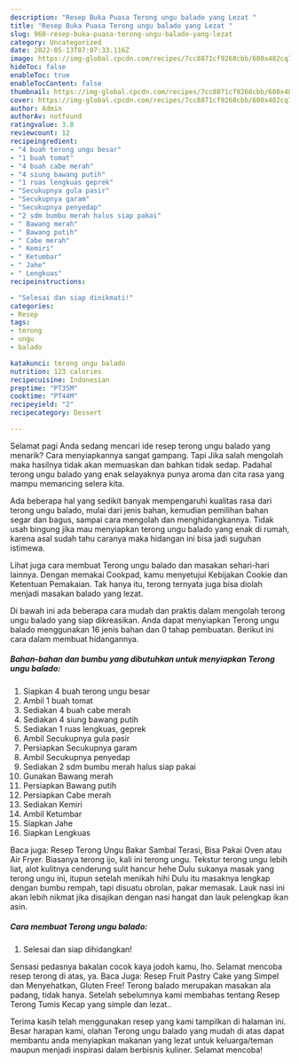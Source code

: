 ```yaml
---
description: "Resep Buka Puasa Terong ungu balado yang Lezat "
title: "Resep Buka Puasa Terong ungu balado yang Lezat "
slug: 960-resep-buka-puasa-terong-ungu-balado-yang-lezat
category: Uncategorized
date: 2022-05-13T07:07:33.116Z
image: https://img-global.cpcdn.com/recipes/7cc8871cf9268cbb/680x482cq70/terong-ungu-balado-foto-resep-utama.jpg
hideToc: false
enableToc: true
enableTocContent: false
thumbnail: https://img-global.cpcdn.com/recipes/7cc8871cf9268cbb/680x482cq70/terong-ungu-balado-foto-resep-utama.jpg
cover: https://img-global.cpcdn.com/recipes/7cc8871cf9268cbb/680x482cq70/terong-ungu-balado-foto-resep-utama.jpg
author: Admin
authorAv: notfound
ratingvalue: 3.8
reviewcount: 12
recipeingredient:
- "4 buah terong ungu besar"
- "1 buah tomat"
- "4 buah cabe merah"
- "4 siung bawang putih"
- "1 ruas lengkuas geprek"
- "Secukupnya gula pasir"
- "Secukupnya garam"
- "Secukupnya penyedap"
- "2 sdm bumbu merah halus siap pakai"
- " Bawang merah"
- " Bawang putih"
- " Cabe merah"
- " Kemiri"
- " Ketumbar"
- " Jahe"
- " Lengkuas"
recipeinstructions:

- "Selesai dan siap dinikmati!"
categories:
- Resep
tags:
- terong
- ungu
- balado

katakunci: terong ungu balado 
nutrition: 123 calories
recipecuisine: Indonesian
preptime: "PT35M"
cooktime: "PT44M"
recipeyield: "2"
recipecategory: Dessert

---
```



Selamat pagi Anda sedang mencari ide resep terong ungu balado yang menarik? Cara menyiapkannya sangat gampang. Tapi Jika salah mengolah maka hasilnya tidak akan memuaskan dan bahkan tidak sedap. Padahal terong ungu balado yang enak selayaknya punya aroma dan cita rasa yang mampu memancing selera kita.


Ada beberapa hal yang sedikit banyak mempengaruhi kualitas rasa dari terong ungu balado, mulai dari jenis bahan, kemudian pemilihan bahan segar dan bagus, sampai cara mengolah dan menghidangkannya. Tidak usah bingung jika mau menyiapkan terong ungu balado yang enak di rumah, karena asal sudah tahu caranya maka hidangan ini bisa jadi suguhan istimewa.

Lihat juga cara membuat Terong ungu balado dan masakan sehari-hari lainnya. Dengan memakai Cookpad, kamu menyetujui Kebijakan Cookie dan Ketentuan Pemakaian. Tak hanya itu, terong ternyata juga bisa diolah menjadi masakan balado yang lezat.


Di bawah ini ada beberapa cara mudah dan praktis dalam mengolah terong ungu balado yang siap dikreasikan. Anda dapat menyiapkan Terong ungu balado menggunakan 16 jenis bahan dan 0 tahap pembuatan. Berikut ini cara dalam membuat hidangannya.

<!--inarticleads1-->

##### Bahan-bahan dan bumbu yang dibutuhkan untuk menyiapkan Terong ungu balado:

1. Siapkan 4 buah terong ungu besar
1. Ambil 1 buah tomat
1. Sediakan 4 buah cabe merah
1. Sediakan 4 siung bawang putih
1. Sediakan 1 ruas lengkuas, geprek
1. Ambil Secukupnya gula pasir
1. Persiapkan Secukupnya garam
1. Ambil Secukupnya penyedap
1. Sediakan 2 sdm bumbu merah halus siap pakai
1. Gunakan  Bawang merah
1. Persiapkan  Bawang putih
1. Persiapkan  Cabe merah
1. Sediakan  Kemiri
1. Ambil  Ketumbar
1. Siapkan  Jahe
1. Siapkan  Lengkuas


Baca juga: Resep Terong Ungu Bakar Sambal Terasi, Bisa Pakai Oven atau Air Fryer. Biasanya terong ijo, kali ini terong ungu. Tekstur terong ungu lebih liat, alot kulitnya cenderung sulit hancur hehe Dulu sukanya masak yang terong ungu ini, itupun setelah menikah hihi Dulu itu masaknya lengkap dengan bumbu rempah, tapi disuatu obrolan, pakar memasak. Lauk nasi ini akan lebih nikmat jika disajikan dengan nasi hangat dan lauk pelengkap ikan asin. 

<!--inarticleads2-->

##### Cara membuat Terong ungu balado:


1. Selesai dan siap dihidangkan!

Sensasi pedasnya bakalan cocok kaya jodoh kamu, lho. Selamat mencoba resep terong di atas, ya. Baca Juga: Resep Fruit Pastry Cake yang Simpel dan Menyehatkan, Gluten Free! Terong balado merupakan masakan ala padang, tidak hanya. Setelah sebelumnya kami membahas tentang Resep Terong Tumis Kecap yang simple dan lezat.. 

Terima kasih telah menggunakan resep yang kami tampilkan di halaman ini. Besar harapan kami, olahan Terong ungu balado yang mudah di atas dapat membantu anda menyiapkan makanan yang lezat untuk keluarga/teman maupun menjadi inspirasi dalam berbisnis kuliner. Selamat mencoba!
